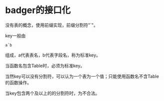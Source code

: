 # badger的接口化

没有表的概念，使用前缀实现，前缀分割符"`"。

key一般由

```
a`b
```

组成，a代表表名，b代表字段名，称为标准key。

当函数名包含Table时，必须为标准key。

当然key可以没有分割符，可以认为一个表为一个值；只能使用函数名不含Table的函数操作。

当key包含两个及以上的的分割符时，为不合法。


